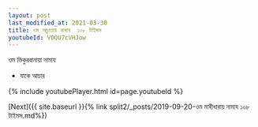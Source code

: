 ```yaml
---
layout: post
last_modified_at: 2021-03-30
title: ওম অচ্যুতায় নামায  ১০৮ টাইমস
youtubeId: VOQU7cVHJow
---
```

 
 
 ওম ভিকুরবানায়া নামায  
 
 -  যাকে আচার 
 
  
 
  
 
 
 
 
 
 


{% include youtubePlayer.html id=page.youtubeId %}
 
[Next]({{ site.baseurl }}{% link  split2/_posts/2019-09-20-ওম মাহীধারায় নামায  ১০৮ টাইমস.md%})
 
